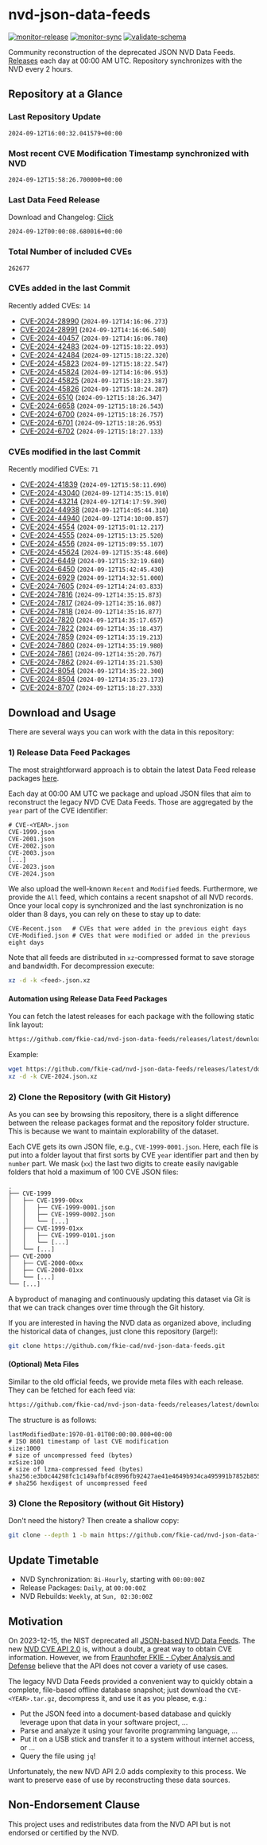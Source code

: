 # nvd-json-data-feeds

[![monitor-release](https://github.com/fkie-cad/nvd-json-data-feeds/actions/workflows/monitor_release.yml/badge.svg)](https://github.com/fkie-cad/nvd-json-data-feeds/actions/workflows/monitor_release.yml)
[![monitor-sync](https://github.com/fkie-cad/nvd-json-data-feeds/actions/workflows/monitor_sync.yml/badge.svg)](https://github.com/fkie-cad/nvd-json-data-feeds/actions/workflows/monitor_sync.yml)
[![validate-schema](https://github.com/fkie-cad/nvd-json-data-feeds/actions/workflows/validate_schema.yml/badge.svg)](https://github.com/fkie-cad/nvd-json-data-feeds/actions/workflows/validate_schema.yml)

Community reconstruction of the deprecated JSON NVD Data Feeds.
[Releases](https://github.com/fkie-cad/nvd-json-data-feeds/releases/latest) each day at 00:00 AM UTC.
Repository synchronizes with the NVD every 2 hours.

## Repository at a Glance

### Last Repository Update

```plain
2024-09-12T16:00:32.041579+00:00
```

### Most recent CVE Modification Timestamp synchronized with NVD

```plain
2024-09-12T15:58:26.700000+00:00
```

### Last Data Feed Release

Download and Changelog: [Click](https://github.com/fkie-cad/nvd-json-data-feeds/releases/latest)

```plain
2024-09-12T00:00:08.680016+00:00
```

### Total Number of included CVEs

```plain
262677
```

### CVEs added in the last Commit

Recently added CVEs: `14`

- [CVE-2024-28990](CVE-2024/CVE-2024-289xx/CVE-2024-28990.json) (`2024-09-12T14:16:06.273`)
- [CVE-2024-28991](CVE-2024/CVE-2024-289xx/CVE-2024-28991.json) (`2024-09-12T14:16:06.540`)
- [CVE-2024-40457](CVE-2024/CVE-2024-404xx/CVE-2024-40457.json) (`2024-09-12T14:16:06.780`)
- [CVE-2024-42483](CVE-2024/CVE-2024-424xx/CVE-2024-42483.json) (`2024-09-12T15:18:22.093`)
- [CVE-2024-42484](CVE-2024/CVE-2024-424xx/CVE-2024-42484.json) (`2024-09-12T15:18:22.320`)
- [CVE-2024-45823](CVE-2024/CVE-2024-458xx/CVE-2024-45823.json) (`2024-09-12T15:18:22.547`)
- [CVE-2024-45824](CVE-2024/CVE-2024-458xx/CVE-2024-45824.json) (`2024-09-12T14:16:06.953`)
- [CVE-2024-45825](CVE-2024/CVE-2024-458xx/CVE-2024-45825.json) (`2024-09-12T15:18:23.387`)
- [CVE-2024-45826](CVE-2024/CVE-2024-458xx/CVE-2024-45826.json) (`2024-09-12T15:18:24.287`)
- [CVE-2024-6510](CVE-2024/CVE-2024-65xx/CVE-2024-6510.json) (`2024-09-12T15:18:26.347`)
- [CVE-2024-6658](CVE-2024/CVE-2024-66xx/CVE-2024-6658.json) (`2024-09-12T15:18:26.543`)
- [CVE-2024-6700](CVE-2024/CVE-2024-67xx/CVE-2024-6700.json) (`2024-09-12T15:18:26.757`)
- [CVE-2024-6701](CVE-2024/CVE-2024-67xx/CVE-2024-6701.json) (`2024-09-12T15:18:26.953`)
- [CVE-2024-6702](CVE-2024/CVE-2024-67xx/CVE-2024-6702.json) (`2024-09-12T15:18:27.133`)


### CVEs modified in the last Commit

Recently modified CVEs: `71`

- [CVE-2024-41839](CVE-2024/CVE-2024-418xx/CVE-2024-41839.json) (`2024-09-12T15:58:11.690`)
- [CVE-2024-43040](CVE-2024/CVE-2024-430xx/CVE-2024-43040.json) (`2024-09-12T14:35:15.010`)
- [CVE-2024-43214](CVE-2024/CVE-2024-432xx/CVE-2024-43214.json) (`2024-09-12T14:17:59.390`)
- [CVE-2024-44938](CVE-2024/CVE-2024-449xx/CVE-2024-44938.json) (`2024-09-12T14:05:44.310`)
- [CVE-2024-44940](CVE-2024/CVE-2024-449xx/CVE-2024-44940.json) (`2024-09-12T14:10:00.857`)
- [CVE-2024-4554](CVE-2024/CVE-2024-45xx/CVE-2024-4554.json) (`2024-09-12T15:01:12.217`)
- [CVE-2024-4555](CVE-2024/CVE-2024-45xx/CVE-2024-4555.json) (`2024-09-12T15:13:25.520`)
- [CVE-2024-4556](CVE-2024/CVE-2024-45xx/CVE-2024-4556.json) (`2024-09-12T15:09:55.107`)
- [CVE-2024-45624](CVE-2024/CVE-2024-456xx/CVE-2024-45624.json) (`2024-09-12T15:35:48.600`)
- [CVE-2024-6449](CVE-2024/CVE-2024-64xx/CVE-2024-6449.json) (`2024-09-12T15:32:19.680`)
- [CVE-2024-6450](CVE-2024/CVE-2024-64xx/CVE-2024-6450.json) (`2024-09-12T15:42:45.430`)
- [CVE-2024-6929](CVE-2024/CVE-2024-69xx/CVE-2024-6929.json) (`2024-09-12T14:32:51.000`)
- [CVE-2024-7605](CVE-2024/CVE-2024-76xx/CVE-2024-7605.json) (`2024-09-12T14:24:03.833`)
- [CVE-2024-7816](CVE-2024/CVE-2024-78xx/CVE-2024-7816.json) (`2024-09-12T14:35:15.873`)
- [CVE-2024-7817](CVE-2024/CVE-2024-78xx/CVE-2024-7817.json) (`2024-09-12T14:35:16.087`)
- [CVE-2024-7818](CVE-2024/CVE-2024-78xx/CVE-2024-7818.json) (`2024-09-12T14:35:16.877`)
- [CVE-2024-7820](CVE-2024/CVE-2024-78xx/CVE-2024-7820.json) (`2024-09-12T14:35:17.657`)
- [CVE-2024-7822](CVE-2024/CVE-2024-78xx/CVE-2024-7822.json) (`2024-09-12T14:35:18.437`)
- [CVE-2024-7859](CVE-2024/CVE-2024-78xx/CVE-2024-7859.json) (`2024-09-12T14:35:19.213`)
- [CVE-2024-7860](CVE-2024/CVE-2024-78xx/CVE-2024-7860.json) (`2024-09-12T14:35:19.980`)
- [CVE-2024-7861](CVE-2024/CVE-2024-78xx/CVE-2024-7861.json) (`2024-09-12T14:35:20.767`)
- [CVE-2024-7862](CVE-2024/CVE-2024-78xx/CVE-2024-7862.json) (`2024-09-12T14:35:21.530`)
- [CVE-2024-8054](CVE-2024/CVE-2024-80xx/CVE-2024-8054.json) (`2024-09-12T14:35:22.300`)
- [CVE-2024-8504](CVE-2024/CVE-2024-85xx/CVE-2024-8504.json) (`2024-09-12T14:35:23.173`)
- [CVE-2024-8707](CVE-2024/CVE-2024-87xx/CVE-2024-8707.json) (`2024-09-12T15:18:27.333`)


## Download and Usage

There are several ways you can work with the data in this repository:

### 1) Release Data Feed Packages

The most straightforward approach is to obtain the latest Data Feed release packages [here](https://github.com/fkie-cad/nvd-json-data-feeds/releases/latest).

Each day at 00:00 AM UTC we package and upload JSON files that aim to reconstruct the legacy NVD CVE Data Feeds.
Those are aggregated by the `year` part of the CVE identifier:

```
# CVE-<YEAR>.json
CVE-1999.json
CVE-2001.json
CVE-2002.json
CVE-2003.json
[...]
CVE-2023.json
CVE-2024.json
```

We also upload the well-known `Recent` and `Modified` feeds.
Furthermore, we provide the `All` feed, which contains a recent snapshot of all NVD records.
Once your local copy is synchronized and the last synchronization is no older than 8 days, you can rely on these to stay up to date:

```plain
CVE-Recent.json   # CVEs that were added in the previous eight days
CVE-Modified.json # CVEs that were modified or added in the previous eight days
```

Note that all feeds are distributed in `xz`-compressed format to save storage and bandwidth.
For decompression execute:

```sh
xz -d -k <feed>.json.xz
```

#### Automation using Release Data Feed Packages

You can fetch the latest releases for each package with the following static link layout:

```sh
https://github.com/fkie-cad/nvd-json-data-feeds/releases/latest/download/CVE-<YEAR>.json.xz
```

Example:

```sh
wget https://github.com/fkie-cad/nvd-json-data-feeds/releases/latest/download/CVE-2024.json.xz
xz -d -k CVE-2024.json.xz
```

### 2) Clone the Repository (with Git History)

As you can see by browsing this repository, there is a slight difference between the release packages format and the repository folder structure.
This is because we want to maintain explorability of the dataset.

Each CVE gets its own JSON file, e.g., `CVE-1999-0001.json`.
Here, each file is put into a folder layout that first sorts by CVE `year` identifier part and then by `number` part.
We mask (`xx`) the last two digits to create easily navigable folders that hold a maximum of 100 CVE JSON files:

```plain
.
├── CVE-1999
│   ├── CVE-1999-00xx
│   │   ├── CVE-1999-0001.json
│   │   ├── CVE-1999-0002.json
│   │   └── [...]
│   ├── CVE-1999-01xx
│   │   ├── CVE-1999-0101.json
│   │   └── [...]
│   └── [...]
├── CVE-2000
│   ├── CVE-2000-00xx
│   ├── CVE-2000-01xx
│   └── [...]
└── [...]
```

A byproduct of managing and continuously updating this dataset via Git is that we can track changes over time through the Git history.

If you are interested in having the NVD data as organized above, including the historical data of changes, just clone this repository (large!):

```sh
git clone https://github.com/fkie-cad/nvd-json-data-feeds.git
```

#### (Optional) Meta Files

Similar to the old official feeds, we provide meta files with each release. They can be fetched for each feed via:

```sh
https://github.com/fkie-cad/nvd-json-data-feeds/releases/latest/download/CVE-<YEAR>.meta
```

The structure is as follows:

```plain
lastModifiedDate:1970-01-01T00:00:00.000+00:00                          # ISO 8601 timestamp of last CVE modification
size:1000                                                               # size of uncompressed feed (bytes)
xzSize:100                                                              # size of lzma-compressed feed (bytes)
sha256:e3b0c44298fc1c149afbf4c8996fb92427ae41e4649b934ca495991b7852b855 # sha256 hexdigest of uncompressed feed
```

### 3) Clone the Repository (without Git History)

Don't need the history? Then create a shallow copy:

```sh
git clone --depth 1 -b main https://github.com/fkie-cad/nvd-json-data-feeds.git
```


## Update Timetable

* NVD Synchronization: `Bi-Hourly`, starting with `00:00:00Z`
* Release Packages: `Daily`, at `00:00:00Z`
* NVD Rebuilds: `Weekly`, at `Sun, 02:30:00Z`


## Motivation

On 2023-12-15, the NIST deprecated all [JSON-based NVD Data Feeds](https://nvd.nist.gov/vuln/data-feeds#divRetirementBanner-1).
The new [NVD CVE API 2.0](https://nvd.nist.gov/developers/vulnerabilities) is, without a doubt, a great way to obtain CVE information.
However, we from [Fraunhofer FKIE - Cyber Analysis and Defense](https://www.fkie.fraunhofer.de/en/departments/cad.html) believe that the API does not cover a variety of use cases.

The legacy NVD Data Feeds provided a convenient way to quickly obtain a complete, file-based offline database snapshot; just download the `CVE-<YEAR>.tar.gz`, decompress it, and use it as you please, e.g.:

- Put the JSON feed into a document-based database and quickly leverage upon that data in your software project, ...
- Parse and analyze it using your favorite programming language, ...
- Put it on a USB stick and transfer it to a system without internet access, or ...
- Query the file using `jq`!

Unfortunately, the new NVD API 2.0 adds complexity to this process.
We want to preserve ease of use by reconstructing these data sources.

## Non-Endorsement Clause

This project uses and redistributes data from the NVD API but is not endorsed or certified by the NVD.